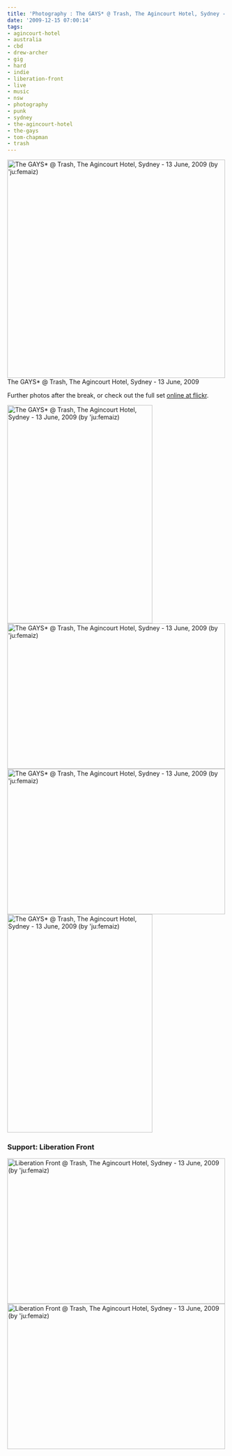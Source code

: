 ```yaml
---
title: 'Photography : The GAYS* @ Trash, The Agincourt Hotel, Sydney - 13 June, 2009'
date: '2009-12-15 07:00:14'
tags:
- agincourt-hotel
- australia
- cbd
- drew-archer
- gig
- hard
- indie
- liberation-front
- live
- music
- nsw
- photography
- punk
- sydney
- the-agincourt-hotel
- the-gays
- tom-chapman
- trash
---
```


<div class="image"><a href="http://www.flickr.com/photos/jufemaiz/3668121598/" title="The GAYS* @ Trash, The Agincourt Hotel, Sydney - 13 June, 2009 (by 'ju:femaiz)"><img src="http://farm4.static.flickr.com/3568/3668121598_48502c5e7d.jpg" title="The GAYS* @ Trash, The Agincourt Hotel, Sydney - 13 June, 2009 (by 'ju:femaiz)" alt="The GAYS* @ Trash, The Agincourt Hotel, Sydney - 13 June, 2009 (by 'ju:femaiz)" width="500" height="500" /></a></div>
<div class="caption">The GAYS* @ Trash, The Agincourt Hotel, Sydney - 13 June, 2009</div>

Further photos after the break, or check out the full set <a href="http://www.flickr.com/photos/jufemaiz/sets/72157620671409606/">online at flickr</a>.
<!--more-->

<div class="image"><a href="http://www.flickr.com/photos/jufemaiz/3667288955/" title="The GAYS* @ Trash, The Agincourt Hotel, Sydney - 13 June, 2009 (by 'ju:femaiz)"><img src="http://farm4.static.flickr.com/3559/3667288955_92f1db2ebd.jpg" title="The GAYS* @ Trash, The Agincourt Hotel, Sydney - 13 June, 2009 (by 'ju:femaiz)" alt="The GAYS* @ Trash, The Agincourt Hotel, Sydney - 13 June, 2009 (by 'ju:femaiz)" width="333" height="500" /></a></div>
<div class="image"><a href="http://www.flickr.com/photos/jufemaiz/3667332057/" title="The GAYS* @ Trash, The Agincourt Hotel, Sydney - 13 June, 2009 (by 'ju:femaiz)"><img src="http://farm4.static.flickr.com/3571/3667332057_ff0707c960.jpg" title="The GAYS* @ Trash, The Agincourt Hotel, Sydney - 13 June, 2009 (by 'ju:femaiz)" alt="The GAYS* @ Trash, The Agincourt Hotel, Sydney - 13 June, 2009 (by 'ju:femaiz)" width="500" height="333" /></a></div>
<div class="image"><a href="http://www.flickr.com/photos/jufemaiz/3667320249/" title="The GAYS* @ Trash, The Agincourt Hotel, Sydney - 13 June, 2009 (by 'ju:femaiz)"><img src="http://farm3.static.flickr.com/2564/3667320249_c1c846e9b8.jpg" title="The GAYS* @ Trash, The Agincourt Hotel, Sydney - 13 June, 2009 (by 'ju:femaiz)" alt="The GAYS* @ Trash, The Agincourt Hotel, Sydney - 13 June, 2009 (by 'ju:femaiz)" width="500" height="333" /></a></div>
<div class="image"><a href="http://www.flickr.com/photos/jufemaiz/3667324707/" title="The GAYS* @ Trash, The Agincourt Hotel, Sydney - 13 June, 2009 (by 'ju:femaiz)"><img src="http://farm3.static.flickr.com/2471/3667324707_41685e8511.jpg" title="The GAYS* @ Trash, The Agincourt Hotel, Sydney - 13 June, 2009 (by 'ju:femaiz)" alt="The GAYS* @ Trash, The Agincourt Hotel, Sydney - 13 June, 2009 (by 'ju:femaiz)" width="333" height="500" /></a></div>

<h3>Support: Liberation Front</h3>
<div class="image"><a href="http://www.flickr.com/photos/jufemaiz/3667270445/" title="Liberation Front @ Trash, The Agincourt Hotel, Sydney - 13 June, 2009 (by 'ju:femaiz)"><img src="http://farm3.static.flickr.com/2430/3667270445_35025caeb1.jpg" title="Liberation Front @ Trash, The Agincourt Hotel, Sydney - 13 June, 2009 (by 'ju:femaiz)" alt="Liberation Front @ Trash, The Agincourt Hotel, Sydney - 13 June, 2009 (by 'ju:femaiz)" width="500" height="333" /></a></div>
<div class="image"><a href="http://www.flickr.com/photos/jufemaiz/3668064442/" title="Liberation Front @ Trash, The Agincourt Hotel, Sydney - 13 June, 2009 (by 'ju:femaiz)"><img src="http://farm4.static.flickr.com/3269/3668064442_928726aa68.jpg" title="Liberation Front @ Trash, The Agincourt Hotel, Sydney - 13 June, 2009 (by 'ju:femaiz)" alt="Liberation Front @ Trash, The Agincourt Hotel, Sydney - 13 June, 2009 (by 'ju:femaiz)" width="500" height="333" /></a></div>
